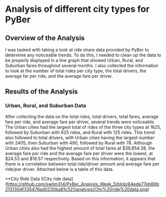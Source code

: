 # Analysis of different city types for PyBer
## Overview of the Analysis
I was tasked with taking a look at ride share data provided by PyBer to determine any noticeable trends. To do this, I needed to
clean up the data to be properly displayed in a line graph that showed Urban, Rural, and Suburban fares throughout several months. I also
collected the information to look at the number of total rides per city type, the total drivers, the average far per ride, and the average
fare per driver.
## Results of the Analysis
### Urban, Rural, and Suburban Data
After collecting the data on the total rides, total drivers, total fares, average fare per ride, and average fare per driver, several
trends were noticeable. The Urban cities had the largest total of rides of the three city types at 1625, followed by Suburban with 625 rides, and Rural with 125 rides. This trend also followed to total drivers, with Urban cities having the largest number with 2405, then
Suburban with 490, followed by Rural with 78. Although Urban cities also had the highest amount of total fares at $39,854.38, the average fare per ride and the average fare per driver were the lowest, at $24.53 and $16.57 respectively. Based on this information, it appears
that there is a correlation between total ride/driver amount and average fare per ride/per driver. Attached below is a table of this data.

**City Ride Data ![City ride data] (https://github.com/swlim314/PyBer_Analysis_Week_5/blob/84ede77eb66b2131304f335476ad0230ba81c521/analysis/City%20ride%20data.png)
